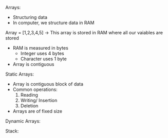 Arrays:
- Structuring data
- In computer, we structure data in RAM

Array = [1,2,3,4,5] -> This array is stored in RAM where all our vaiables are stored
- RAM is measured in bytes
    - Integer uses 4 bytes
    - Character uses 1 byte
- Array is contiguous

Static Arrays:
- Array is contiguous block of data 
- Common operations:
    1. Reading
    2. Writing/ Insertion
    3. Deletion
- Arrays are of fixed size

Dynamic Arrays:

Stack:
